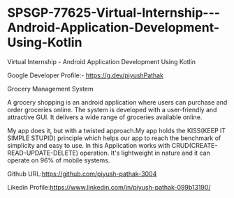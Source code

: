 # SPSGP-77625-Virtual-Internship---Android-Application-Development-Using-Kotlin
Virtual Internship - Android Application Development Using Kotlin

Google Developer Profile:- https://g.dev/piyushPathak

Grocery Management System

A grocery shopping is an android application where users can purchase and order groceries online. The system is developed with a user-friendly and attractive GUI. It delivers a wide range of groceries available online.

My app does it, but with a twisted approach.My app holds the KISS(KEEP IT SIMPLE STUPID) principle which helps our app to reach the benchmark of simplicity and easy to use. In this Application works with CRUD(CREATE-READ-UPDATE-DELETE) operation. It's lightweight in nature and it can operate on 96% of mobile systems.

Github URL:https://github.com/piyush-pathak-3004

Likedin Profile:https://www.linkedin.com/in/piyush-pathak-099b13190/
